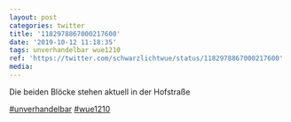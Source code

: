 ```yaml
---
layout: post
categories: twitter
title: '1182978867000217600'
date: '2019-10-12 11:18:35'
tags: unverhandelbar wue1210
ref: 'https://twitter.com/schwarzlichtwue/status/1182978867000217600'
media:
---
```

Die beiden Blöcke stehen aktuell in der Hofstraße

[#unverhandelbar](/t/unverhandelbar) [#wue1210](/t/wue1210) 